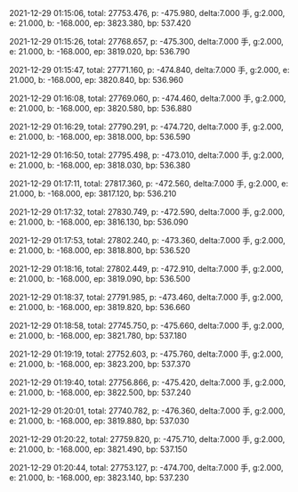 2021-12-29 01:15:06, total: 27753.476, p: -475.980, delta:7.000 手, g:2.000, e: 21.000, b: -168.000, ep: 3823.380, bp: 537.420

2021-12-29 01:15:26, total: 27768.657, p: -475.300, delta:7.000 手, g:2.000, e: 21.000, b: -168.000, ep: 3819.020, bp: 536.790

2021-12-29 01:15:47, total: 27771.160, p: -474.840, delta:7.000 手, g:2.000, e: 21.000, b: -168.000, ep: 3820.840, bp: 536.960

2021-12-29 01:16:08, total: 27769.060, p: -474.460, delta:7.000 手, g:2.000, e: 21.000, b: -168.000, ep: 3820.580, bp: 536.880

2021-12-29 01:16:29, total: 27790.291, p: -474.720, delta:7.000 手, g:2.000, e: 21.000, b: -168.000, ep: 3818.000, bp: 536.590

2021-12-29 01:16:50, total: 27795.498, p: -473.010, delta:7.000 手, g:2.000, e: 21.000, b: -168.000, ep: 3818.030, bp: 536.380

2021-12-29 01:17:11, total: 27817.360, p: -472.560, delta:7.000 手, g:2.000, e: 21.000, b: -168.000, ep: 3817.120, bp: 536.210

2021-12-29 01:17:32, total: 27830.749, p: -472.590, delta:7.000 手, g:2.000, e: 21.000, b: -168.000, ep: 3816.130, bp: 536.090

2021-12-29 01:17:53, total: 27802.240, p: -473.360, delta:7.000 手, g:2.000, e: 21.000, b: -168.000, ep: 3818.800, bp: 536.520

2021-12-29 01:18:16, total: 27802.449, p: -472.910, delta:7.000 手, g:2.000, e: 21.000, b: -168.000, ep: 3819.090, bp: 536.500

2021-12-29 01:18:37, total: 27791.985, p: -473.460, delta:7.000 手, g:2.000, e: 21.000, b: -168.000, ep: 3819.820, bp: 536.660

2021-12-29 01:18:58, total: 27745.750, p: -475.660, delta:7.000 手, g:2.000, e: 21.000, b: -168.000, ep: 3821.780, bp: 537.180

2021-12-29 01:19:19, total: 27752.603, p: -475.760, delta:7.000 手, g:2.000, e: 21.000, b: -168.000, ep: 3823.200, bp: 537.370

2021-12-29 01:19:40, total: 27756.866, p: -475.420, delta:7.000 手, g:2.000, e: 21.000, b: -168.000, ep: 3822.500, bp: 537.240

2021-12-29 01:20:01, total: 27740.782, p: -476.360, delta:7.000 手, g:2.000, e: 21.000, b: -168.000, ep: 3819.880, bp: 537.030

2021-12-29 01:20:22, total: 27759.820, p: -475.710, delta:7.000 手, g:2.000, e: 21.000, b: -168.000, ep: 3821.490, bp: 537.150

2021-12-29 01:20:44, total: 27753.127, p: -474.700, delta:7.000 手, g:2.000, e: 21.000, b: -168.000, ep: 3823.140, bp: 537.230